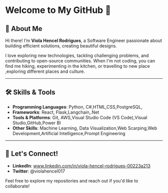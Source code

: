 # Welcome to My GitHub 👋

## 🚀 About Me
Hi there! I’m **Viola Hencel Rodrigues**, a Software Engineer passionate about  building efficient solutions, creating beautiful designs.  

I love exploring new technologies, tackling challenging problems, and contributing to open-source communities. When I'm not coding, you can find me  hiking, experimenting in the kitchen, or travelling to new place ,exploring different places and culture.

---

## 🛠️ Skills & Tools
- **Programming Languages**:  Python, C#,HTML,CSS,PostgreSQL,
- **Frameworks**: React, Flask,Langchain,.Net
- **Tools & Platforms**: Git,  AWS,Visual Studio Code (VS Code),Visual Studio,GitHub,Power BI
- **Other Skills**: Machine Learning, Data Visualization,Web Scarping,Web Development,Artificial Intelligence,Prompt Engineering


---

## 🌟 Let's Connect!

- **LinkedIn**: www.linkedin.com/in/viola-hencel-rodrigues-00223a213
- **Twitter**: @violahencel017

Feel free to explore my repositories and reach out if you'd like to collaborate!
